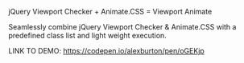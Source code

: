 jQuery Viewport Checker + Animate.CSS = Viewport Animate

Seamlessly combine jQuery Viewport Checker & Animate.CSS with a predefined class list and light weight execution.

LINK TO DEMO: https://codepen.io/alexburton/pen/oGEKjp

